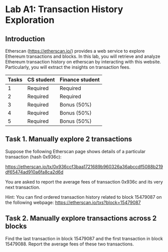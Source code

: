 Lab A1: Transaction History Exploration
===

Introduction
---

Etherscan (https://etherscan.io/) provides a web service to explore Ethereum transactions and blocks. In this lab, you will retrieve and analyze Ethereum transaction history on etherscan by interacting with this website. Particularly, you will extract the insights on transaction fees.

| Tasks | CS student | Finance student
| --- | --- | --- |
|  1  | Required | Required |
|  2  | Required | Required |
|  3  | Required | Bonus (50%) |
|  4  | Required | Bonus (50%) |
|  5  | Required | Bonus (50%) |

Task 1. Manually explore 2 transactions
---

Suppose the following Etherscan page shows details of a particular transaction (hash 0x936c):

https://etherscan.io/tx/0x936ccf3baa1721689b960326a36abccdf5088b219df65474ad910a6fa8ca2d6d 

You are asked to report the average fees of transaction 0x936c and its very next transaction. 

Hint: You can find ordered transaction history related to block 15479087 on the following webpage: https://etherscan.io/txs?block=15479087

Task 2. Manually explore transactions across 2 blocks
---

Find the last transaction in block 15479087 and the first transaction in block 15479088. Report the average fees of these two transactions.

